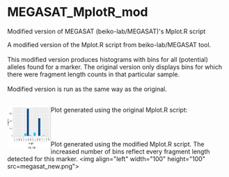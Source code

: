 # MEGASAT_MplotR_mod
Modified version of MEGASAT (beiko-lab/MEGASAT)'s Mplot.R script

A modified version of the Mplot.R script from beiko-lab/MEGASAT tool.<br><br>
This modified version produces histograms with bins for all (potential) alleles found for a marker.
The original version only displays bins for which there were fragment length counts in that particular sample.
<br><br>
Modified version is run as the same way as the original.
<br><br>

Plot generated using the original Mplot.R script:
<img align="left" width="100" height="100" src=megasat_old.png>

<br><br>

Plot generated using the modified Mplot.R script.
The increased number of bins reflect every fragment length detected for this marker.
<img align="left" width="100" height="100" src=megasat_new.png">
